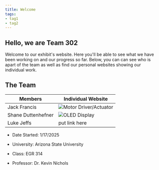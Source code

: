 ```yaml
---
title: Welcome
tags:
- tag1
- tag2
---
```


## Hello, we are Team 302
Welcome to our exhibit's website. Here you'll be able to see what we have been working on and our progress so far. Below, you can can see who is apart of the team as well as find our personal websites showing our individual work. 

## The Team
**Members** | **Individual Website**
------------|-----------------------
Jack Francis | ![Motor Driver/Actuator](https://github.com/jmfran17/Jack_Datasheet.github.io)
Shane Duttenhefner | ![OLED Display](https://shaneduttenhefner.github.io/)
Luke Jeffs | put link here


- Date Started: 1/17/2025

- University: Arizona State University
  
- Class: EGR 314
  
- Professor: Dr. Kevin Nichols


